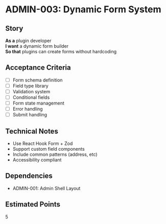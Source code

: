 # ADMIN-003: Dynamic Form System

## Story
**As a** plugin developer  
**I want** a dynamic form builder  
**So that** plugins can create forms without hardcoding

## Acceptance Criteria
- [ ] Form schema definition
- [ ] Field type library
- [ ] Validation system
- [ ] Conditional fields
- [ ] Form state management
- [ ] Error handling
- [ ] Submit handling

## Technical Notes
- Use React Hook Form + Zod
- Support custom field components
- Include common patterns (address, etc)
- Accessibility compliant

## Dependencies
- ADMIN-001: Admin Shell Layout

## Estimated Points
5